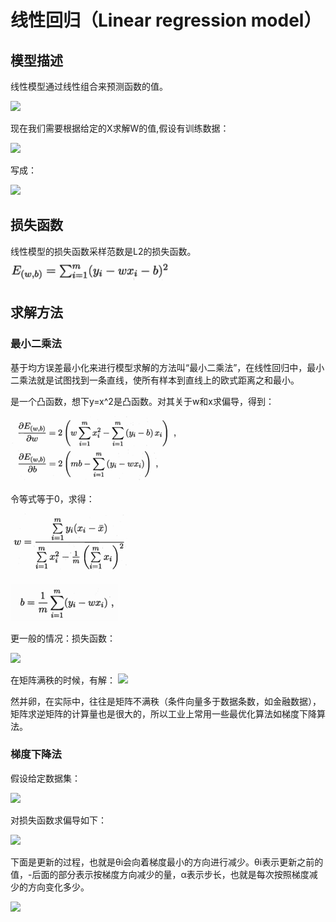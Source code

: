 # 线性回归（Linear regression model）

## 模型描述
线性模型通过线性组合来预测函数的值。

![](http://images.cnitblog.com/blog2015/633472/201503/262037556613399.jpg)

现在我们需要根据给定的X求解W的值,假设有训练数据：

![](http://images.cnitblog.com/blog2015/633472/201503/262041198028564.jpg)

写成：

![](http://images.cnitblog.com/blog2015/633472/201503/262042295678545.jpg)

## 损失函数
线性模型的损失函数采样范数是L2的损失函数。
![](https://github.com/bobkentt/Learning-machine-from-scratch-pic/blob/master/alg_base/pic/20170511184436.png)

## 求解方法

### 最小二乘法
基于均方误差最小化来进行模型求解的方法叫“最小二乘法”，在线性回归中，最小二乘法就是试图找到一条直线，使所有样本到直线上的欧式距离之和最小。

是一个凸函数，想下y=x^2是凸函数。对其关于w和x求偏导，得到：

![](https://github.com/bobkentt/Learning-machine-from-scratch-pic/blob/master/alg_base/pic/20170511184601.png)

令等式等于0，求得：

![](https://github.com/bobkentt/Learning-machine-from-scratch-pic/blob/master/alg_base/pic/20170511185148.png)

![](https://github.com/bobkentt/Learning-machine-from-scratch-pic/blob/master/alg_base/pic/20170511185242.png)

更一般的情况：损失函数：

![](http://images.cnitblog.com/blog2015/633472/201503/262045294426265.jpg)

在矩阵满秩的时候，有解：
![](http://images.cnitblog.com/blog2015/633472/201503/262057197703308.jpg)


然并卵，在实际中，往往是矩阵不满秩（条件向量多于数据条数，如金融数据），矩阵求逆矩阵的计算量也是很大的，所以工业上常用一些最优化算法如梯度下降算法。

### 梯度下降法
假设给定数据集：

![](http://images.cnitblog.com/blog2015/633472/201503/262115482708161.jpg)

对损失函数求偏导如下：

![](http://images.cnblogs.com/cnblogs_com/LeftNotEasy/WindowsLiveWriter/1_1270E/image_thumb_12.png)


下面是更新的过程，也就是θi会向着梯度最小的方向进行减少。θi表示更新之前的值，-后面的部分表示按梯度方向减少的量，α表示步长，也就是每次按照梯度减少的方向变化多少。

![](http://images.cnblogs.com/cnblogs_com/LeftNotEasy/WindowsLiveWriter/1_1270E/image_thumb_14.png)
